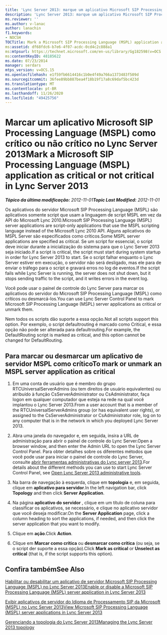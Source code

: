 ```yaml
---
title: 'Lync Server 2013: marque um aplicativo Microsoft SIP Processing Language (MSPL) como crítico ou não crítico'
description: 'Lync Server 2013: marque um aplicativo Microsoft SIP Processing Language (MSPL) como crítico ou não crítico.'
ms.reviewer: ''
ms.author: v-lanac
author: lanachin
f1.keywords:
- NOCSH
TOCTitle: Mark a Microsoft SIP Processing Language (MSPL) application as critical or not critical
ms:assetid: df68fdc6-b7e6-4f07-acdc-0cd4c2c888a1
ms:mtpsurl: https://technet.microsoft.com/en-us/library/Gg182598(v=OCS.15)
ms:contentKeyID: 48185622
ms.date: 07/23/2014
manager: serdars
mtps_version: v=OCS.15
ms.openlocfilehash: e1f59fb6614416c1b0e4f49a766a1373483f509d
ms.sourcegitcommit: 36fee89bb887bea4f18b19f17a8c69daf5bc423d
ms.translationtype: MT
ms.contentlocale: pt-BR
ms.lasthandoff: 11/26/2020
ms.locfileid: "49425756"
---
```

# <a name="mark-a-microsoft-sip-processing-language-mspl-application-as-critical-or-not-critical-in-lync-server-2013"></a><span data-ttu-id="e79b4-103">Marcar um aplicativo Microsoft SIP Processing Language (MSPL) como crítico ou não crítico no Lync Server 2013</span><span class="sxs-lookup"><span data-stu-id="e79b4-103">Mark a Microsoft SIP Processing Language (MSPL) application as critical or not critical in Lync Server 2013</span></span>

<div data-xmlns="http://www.w3.org/1999/xhtml">

<div class="topic" data-xmlns="http://www.w3.org/1999/xhtml" data-msxsl="urn:schemas-microsoft-com:xslt" data-cs="https://msdn.microsoft.com/">

<div data-asp="https://msdn2.microsoft.com/asp">



</div>

<div id="mainSection">

<div id="mainBody"><span data-ttu-id="e79b4-104">

<span> </span></span><span class="sxs-lookup"><span data-stu-id="e79b4-104">

<span> </span></span></span>

<span data-ttu-id="e79b4-105">_**Tópico da última modificação:** 2012-11-01_</span><span class="sxs-lookup"><span data-stu-id="e79b4-105">_**Topic Last Modified:** 2012-11-01_</span></span>

<span data-ttu-id="e79b4-106">Os aplicativos do servidor Microsoft SIP Processing Language (MSPL) são aplicativos somente script que usam a linguagem de script MSPL em vez da API do Microsoft Lync 2010.</span><span class="sxs-lookup"><span data-stu-id="e79b4-106">Microsoft SIP Processing Language (MSPL) server applications are script-only applications that use the MSPL scripting language instead of the Microsoft Lync 2010 API.</span></span> <span data-ttu-id="e79b4-107">Alguns aplicativos do MSPL Server são especificados como críticos.</span><span class="sxs-lookup"><span data-stu-id="e79b4-107">Some MSPL server applications are specified as critical.</span></span> <span data-ttu-id="e79b4-108">Se um script for essencial, o script deve iniciar durante a inicialização do sistema para que o Lync Server 2013 seja iniciado.</span><span class="sxs-lookup"><span data-stu-id="e79b4-108">If a script is critical, the script must start during system startup in order for Lync Server 2013 to start.</span></span> <span data-ttu-id="e79b4-109">Se o script falhar enquanto o Lync Server estiver em execução, o servidor não será desligado, mas ele para de enviar o tráfego para o script e gravará erros no log de eventos.</span><span class="sxs-lookup"><span data-stu-id="e79b4-109">If the script fails while Lync Server is running, the server does not shut down, but it stops sending traffic to the script, and it writes errors in the event log.</span></span>

<span data-ttu-id="e79b4-110">Você pode usar o painel de controle do Lync Server para marcar os aplicativos do servidor do Microsoft SIP Processing Language (MSPL) como críticos ou desmarcá-los.</span><span class="sxs-lookup"><span data-stu-id="e79b4-110">You can use Lync Server Control Panel to mark Microsoft SIP Processing Language (MSPL) server applications as critical or unmark them.</span></span>

<span data-ttu-id="e79b4-111">Nem todos os scripts dão suporte a essa opção.</span><span class="sxs-lookup"><span data-stu-id="e79b4-111">Not all scripts support this option.</span></span> <span data-ttu-id="e79b4-112">Por exemplo, o script defaultrouting é marcado como Critical, e essa opção não pode ser alterada para defaultrouting.</span><span class="sxs-lookup"><span data-stu-id="e79b4-112">For example, the DefaultRouting script is marked as critical, and this option cannot be changed for DefaultRouting.</span></span>

<div>

## <a name="to-mark-or-unmark-an-mspl-server-application-as-critical"></a><span data-ttu-id="e79b4-113">Para marcar ou desmarcar um aplicativo de servidor MSPL como crítico</span><span class="sxs-lookup"><span data-stu-id="e79b4-113">To mark or unmark an MSPL server application as critical</span></span>

1.  <span data-ttu-id="e79b4-114">Em uma conta de usuário que é membro do grupo RTCUniversalServerAdmins (ou tem direitos de usuário equivalentes) ou atribuído à função CsServerAdministrator ou CsAdministrator, faça logon em qualquer computador que esteja na rede na qual você implantou o Lync Server 2013.</span><span class="sxs-lookup"><span data-stu-id="e79b4-114">From a user account that is a member of the RTCUniversalServerAdmins group (or has equivalent user rights), or assigned to the CsServerAdministrator or CsAdministrator role, log on to any computer that is in the network in which you deployed Lync Server 2013.</span></span>

2.  <span data-ttu-id="e79b4-115">Abra uma janela do navegador e, em seguida, insira a URL de administração para abrir o painel de controle do Lync Server.</span><span class="sxs-lookup"><span data-stu-id="e79b4-115">Open a browser window, and then enter the Admin URL to open the Lync Server Control Panel.</span></span> <span data-ttu-id="e79b4-116">Para obter detalhes sobre os diferentes métodos que você pode usar para iniciar o painel de controle do Lync Server, consulte [abrir ferramentas administrativas do Lync server 2013](lync-server-2013-open-lync-server-administrative-tools.md).</span><span class="sxs-lookup"><span data-stu-id="e79b4-116">For details about the different methods you can use to start Lync Server Control Panel, see [Open Lync Server 2013 administrative tools](lync-server-2013-open-lync-server-administrative-tools.md).</span></span>

3.  <span data-ttu-id="e79b4-117">Na barra de navegação à esquerda, clique em **topologia** e, em seguida, clique em **aplicativo para servidor**.</span><span class="sxs-lookup"><span data-stu-id="e79b4-117">In the left navigation bar, click **Topology** and then click **Server Application**.</span></span>

4.  <span data-ttu-id="e79b4-118">Na página **aplicativo do servidor** , clique em um título de coluna para classificar os aplicativos, se necessário, e clique no aplicativo servidor que você deseja modificar.</span><span class="sxs-lookup"><span data-stu-id="e79b4-118">On the **Server Application** page, click a column heading to sort the applications, if needed, and then click the server application that you want to modify.</span></span>

5.  <span data-ttu-id="e79b4-119">Clique em **ação**.</span><span class="sxs-lookup"><span data-stu-id="e79b4-119">Click **Action**.</span></span>

6.  <span data-ttu-id="e79b4-120">Clique em **Marcar como crítica** ou **desmarcar como crítica** (ou seja, se o script der suporte a essa opção).</span><span class="sxs-lookup"><span data-stu-id="e79b4-120">Click **Mark as critical** or **Unselect as critical** (that is, if the script supports this option).</span></span>

</div>

<div>

## <a name="see-also"></a><span data-ttu-id="e79b4-121">Confira também</span><span class="sxs-lookup"><span data-stu-id="e79b4-121">See Also</span></span>


[<span data-ttu-id="e79b4-122">Habilitar ou desabilitar um aplicativo de servidor Microsoft SIP Processing Language (MSPL) no Lync Server 2013</span><span class="sxs-lookup"><span data-stu-id="e79b4-122">Enable or disable a Microsoft SIP Processing Language (MSPL) server application in Lync Server 2013</span></span>](lync-server-2013-enable-or-disable-a-microsoft-sip-processing-language-mspl-server-application.md)  


[<span data-ttu-id="e79b4-123">Exibir aplicativos de servidor do Idioma de Processamento SIP da Microsoft (MSPL) no Lync Server 2013</span><span class="sxs-lookup"><span data-stu-id="e79b4-123">View Microsoft SIP Processing Language (MSPL) server applications in Lync Server 2013</span></span>](lync-server-2013-view-microsoft-sip-processing-language-mspl-server-applications.md)  


[<span data-ttu-id="e79b4-124">Gerenciando a topologia do Lync Server 2013</span><span class="sxs-lookup"><span data-stu-id="e79b4-124">Managing the Lync Server 2013 topology</span></span>](lync-server-2013-managing-the-lync-server-topology.md)  
  

<span data-ttu-id="e79b4-125"></div>

</div>

<span> </span>

</div>

</div>

</span><span class="sxs-lookup"><span data-stu-id="e79b4-125"></div>

</div>

<span> </span>

</div>

</div>

</span></span></div>

